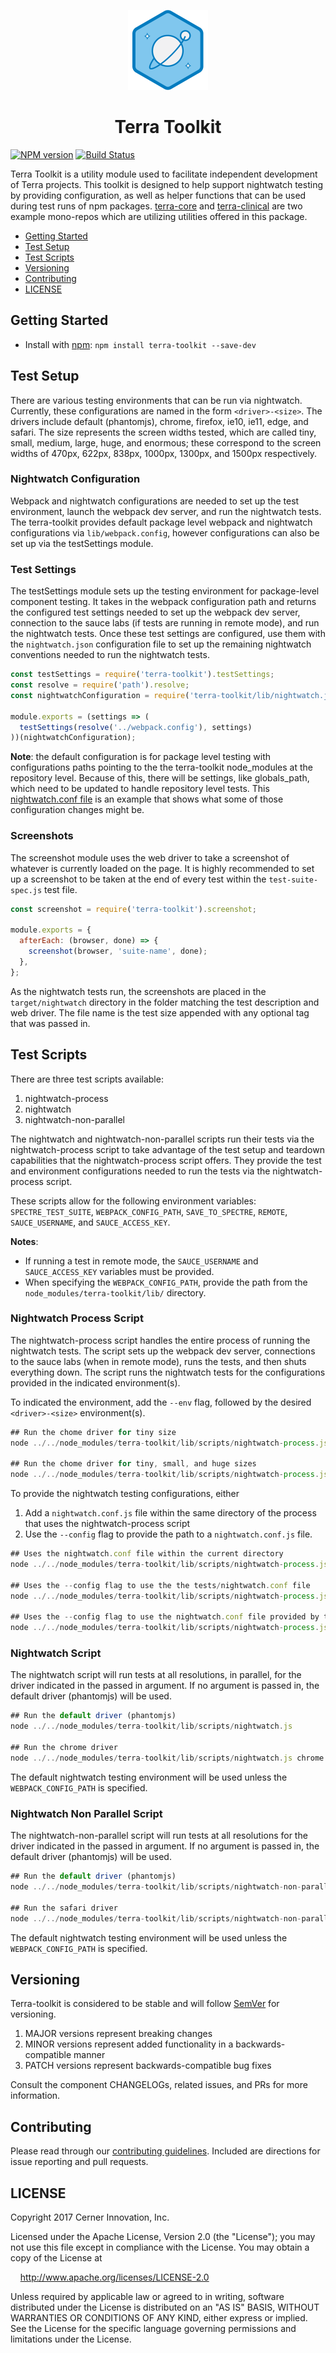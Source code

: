 <!-- Logo -->
<p align="center">
  <img height="128" width="128" src="https://github.com/cerner/terra-toolkit/raw/master/terra.png">
</p>

<!-- Name -->
<h1 align="center">
  Terra Toolkit
</h1>

[![NPM version](http://img.shields.io/npm/v/terra-toolkit.svg)](https://www.npmjs.org/package/terra-toolkit)
[![Build Status](https://travis-ci.org/cerner/terra-toolkit.svg?branch=master)](https://travis-ci.org/cerner/terra-toolkit)

Terra Toolkit is a utility module used to facilitate independent development of Terra projects. This toolkit is designed to help support nightwatch testing by providing configuration, as well as helper functions that can be used during test runs of npm packages. [terra-core][@terra-core] and [terra-clinical][@terra-clinical] are two example mono-repos which are utilizing utilities offered in this package.

- [Getting Started](#getting-started)
- [Test Setup](#test-setup)
- [Test Scripts](#test-scripts)
- [Versioning](#versioning)
- [Contributing](#contributing)
- [LICENSE](#license)

## Getting Started

- Install with [npm](https://www.npmjs.com): `npm install terra-toolkit --save-dev`

## Test Setup

There are various testing environments that can be run via nightwatch. Currently, these configurations are named in the form  `<driver>-<size>`. The drivers include default (phantomjs), chrome, firefox, ie10, ie11, edge, and safari. The size represents the screen widths tested, which are called tiny, small, medium, large, huge, and enormous; these correspond to the screen widths of 470px, 622px, 838px, 1000px, 1300px, and 1500px respectively.

### Nightwatch Configuration

Webpack and nightwatch configurations are needed to set up the test environment, launch the webpack dev server, and run the nightwatch tests. The terra-toolkit provides default package level webpack and nightwatch configurations via `lib/webpack.config`, however configurations can also be set up via the  testSettings module.  

### Test Settings

The testSettings module sets up the testing environment for package-level component testing. It takes in the webpack configuration path and returns the configured test settings needed to set up the webpack dev server, connection to the sauce labs (if tests are running in remote mode), and run the nightwatch tests. Once these test settings are configured, use them with the `nightwatch.json` configuration file to set up the remaining nightwatch conventions needed to run the nightwatch tests.

```javascript
const testSettings = require('terra-toolkit').testSettings;
const resolve = require('path').resolve;
const nightwatchConfiguration = require('terra-toolkit/lib/nightwatch.json');

module.exports = (settings => (
  testSettings(resolve('../webpack.config'), settings)
))(nightwatchConfiguration);
```

**Note**: the default configuration is for package level testing with configurations paths pointing to the the terra-toolkit node_modules at the repository level. Because of this, there will be settings, like globals_path, which need to be updated to handle repository level tests. This [nightwatch.conf file](https://github.com/cerner/terra-core/blob/master/nightwatch.conf.js) is an example that shows what some of those configuration changes might be.

### Screenshots

The screenshot module uses the web driver to take a screenshot of whatever is currently loaded on the page. It is highly recommended to set up a screenshot to be taken at the end of every test within the `test-suite-spec.js` test file.

```javascript
const screenshot = require('terra-toolkit').screenshot;

module.exports = {
  afterEach: (browser, done) => {
    screenshot(browser, 'suite-name', done);
  },
};
```

As the nightwatch tests run, the screenshots are placed in the `target/nightwatch` directory in the folder matching the test description and web driver. The file name is the test size appended with any optional tag that was passed in.

## Test Scripts
There are three test scripts available:
1. nightwatch-process
2. nightwatch
3. nightwatch-non-parallel

The nightwatch and nightwatch-non-parallel scripts run their tests via the nightwatch-process script to take advantage of the test setup and teardown capabilities that the nightwatch-process script offers. They provide the test and environment configurations needed to run the tests via the nightwatch-process script.

These scripts allow for the following environment variables: `SPECTRE_TEST_SUITE`, `WEBPACK_CONFIG_PATH`, `SAVE_TO_SPECTRE`, `REMOTE`, `SAUCE_USERNAME`, and `SAUCE_ACCESS_KEY`.

**Notes**:
- If running a test in remote mode, the `SAUCE_USERNAME` and `SAUCE_ACCESS_KEY` variables must be provided.
- When specifying the `WEBPACK_CONFIG_PATH`, provide the path from the `node_modules/terra-toolkit/lib/` directory.

### Nightwatch Process Script

The nightwatch-process script handles the entire process of running the nightwatch tests.  The script sets up the webpack dev server, connections to the sauce labs (when in remote mode), runs the tests, and then shuts everything down. The script runs the nightwatch tests for the configurations provided in the indicated environment(s).

To indicated the environment, add the `--env` flag, followed by the desired `<driver>-<size>` environment(s).

```javascript
## Run the chome driver for tiny size
node ../../node_modules/terra-toolkit/lib/scripts/nightwatch-process.js --env chrome-tiny

## Run the chome driver for tiny, small, and huge sizes
node ../../node_modules/terra-toolkit/lib/scripts/nightwatch-process.js --env chrome-tiny,chrome-small,chrome-huge
```

To provide the nightwatch testing configurations, either
1. Add a `nightwatch.conf.js` file within the same directory of the process that uses the nightwatch-process script
2. Use the `--config` flag to provide the path to a `nightwatch.conf.js` file.

```javascript
## Uses the nightwatch.conf file within the current directory
node ../../node_modules/terra-toolkit/lib/scripts/nightwatch-process.js --env chrome-tiny

## Uses the --config flag to use the the tests/nightwatch.conf file
node ../../node_modules/terra-toolkit/lib/scripts/nightwatch-process.js --config tests/nightwatch.conf --env chrome-tiny

## Uses the --config flag to use the nightwatch.conf file provided by terra-toolkit
node ../../node_modules/terra-toolkit/lib/scripts/nightwatch-process.js --config ../../node_modules/terra-toolkit/lib/nightwatch.conf.js --env chrome-tiny
```

### Nightwatch Script

The nightwatch script will run tests at all resolutions, in parallel, for the driver indicated in the passed in argument.  If no argument is passed in, the default driver (phantomjs) will be used.

```javascript
## Run the default driver (phantomjs)
node ../../node_modules/terra-toolkit/lib/scripts/nightwatch.js

## Run the chrome driver
node ../../node_modules/terra-toolkit/lib/scripts/nightwatch.js chrome
```

The default nightwatch testing environment will be used unless the `WEBPACK_CONFIG_PATH` is specified.

### Nightwatch Non Parallel Script

The nightwatch-non-parallel script will run tests at all resolutions for the driver indicated in the passed in argument.  If no argument is passed in, the default driver (phantomjs) will be used.

```javascript
## Run the default driver (phantomjs)
node ../../node_modules/terra-toolkit/lib/scripts/nightwatch-non-parallel.js

## Run the safari driver
node ../../node_modules/terra-toolkit/lib/scripts/nightwatch-non-parallel.js safari
```

The default nightwatch testing environment will be used unless the `WEBPACK_CONFIG_PATH` is specified.

## Versioning

Terra-toolkit is considered to be stable and will follow [SemVer](http://semver.org/) for versioning.
1. MAJOR versions represent breaking changes
2. MINOR versions represent added functionality in a backwards-compatible manner
3. PATCH versions represent backwards-compatible bug fixes

Consult the component CHANGELOGs, related issues, and PRs for more information.

## Contributing

Please read through our [contributing guidelines](CONTRIBUTING.md). Included are directions for issue reporting and pull requests.

## LICENSE

Copyright 2017 Cerner Innovation, Inc.

Licensed under the Apache License, Version 2.0 (the "License"); you may not use this file except in compliance with the License. You may obtain a copy of the License at

&nbsp;&nbsp;&nbsp;&nbsp;http://www.apache.org/licenses/LICENSE-2.0

Unless required by applicable law or agreed to in writing, software distributed under the License is distributed on an "AS IS" BASIS, WITHOUT WARRANTIES OR CONDITIONS OF ANY KIND, either express or implied. See the License for the specific language governing permissions and limitations under the License.

[@terra-core]: https://github.com/cerner/terra-core
[@terra-clinical]: https://github.com/cerner/terra-clinical
